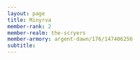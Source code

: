 ```yaml
---
layout: page
title: Minyrva
member-rank: 2
member-realm: the-scryers
member-armory: argent-dawn/176/147406256
subtitle: 
---
```



